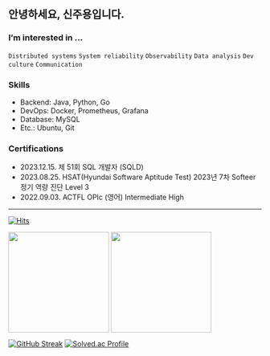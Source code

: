 ## 안녕하세요, 신주용입니다.

### I’m interested in …  

`Distributed systems` `System reliability` `Observability` `Data analysis` `Dev culture` `Communication`

### Skills

- Backend: Java, Python, Go
- DevOps: Docker, Prometheus, Grafana
- Database: MySQL
- Etc.: Ubuntu, Git

### Certifications

- 2023.12.15. 제 51회 SQL 개발자 (SQLD)
- 2023.08.25. HSAT(Hyundai Software Aptitude Test) 2023년 7차 Softeer 정기 역량 진단 Level 3
- 2022.09.03. ACTFL OPIc (영어) Intermediate High

---

<!-- <p align="center">
    <img src="./main_img1.gif" alt="slideshow" />
</p>

### Interests

<p align="center">
    <img src="https://img.shields.io/badge/ApacheHadoop-66CCFF?style=for-the-badge&logo=ApacheHadoop&logoColor=white"/>
    <img src="https://img.shields.io/badge/ApacheKafka-231F20?style=for-the-badge&logo=ApacheKafka&logoColor=white"/>
</p>

<p align="center">
    <img src="https://img.shields.io/badge/Elastic-005571?style=for-the-badge&logo=Elastic&logoColor=white"/>
    <img src="https://img.shields.io/badge/ElasticStack-005571?style=for-the-badge&logo=ElasticStack&logoColor=white"/>
    <img src="https://img.shields.io/badge/Elasticsearch-005571?style=for-the-badge&logo=Elasticsearch&logoColor=white"/>
</p>

<p align="center">
    <img src="https://img.shields.io/badge/Python-3766AB?style=for-the-badge&logo=Python&logoColor=white"/>
    <img src="https://img.shields.io/badge/Jupyter-F37626?style=for-the-badge&logo=Jupyter&logoColor=white"/>
    <img src="https://img.shields.io/badge/Prometheus-E6522C?style=for-the-badge&logo=Prometheus&logoColor=white"/>
    <img src="https://img.shields.io/badge/Grafana-F46800?style=for-the-badge&logo=Grafana&logoColor=white"/>
</p> -->

[![Hits](https://hits.seeyoufarm.com/api/count/incr/badge.svg?url=https%3A%2F%2Fgithub.com%2Fcheesecat47&count_bg=%2379C83D&title_bg=%23555555&icon=&icon_color=%23E7E7E7&title=hits&edge_flat=false)](https://hits.seeyoufarm.com)  

<a href="https://github.com/anuraghazra/github-readme-stats"><img height=200 align="center" src="https://github-readme-stats.vercel.app/api?username=cheesecat47&count_private=true&show_icons=true&theme=transparent" /></a>
<a href="https://github.com/anuraghazra/convoychat"><img height=200 align="center" src="https://github-readme-stats.vercel.app/api/top-langs?username=cheesecat47&count_private=true&show_icons=true&theme=transparent&layout=compact&langs_count=8&card_width=320" /></a>

[![GitHub Streak](https://streak-stats.demolab.com?user=cheesecat47&theme=transparent&date_format=%5BY.%5Dn.j&mode=weekly)](https://git.io/streak-stats)
[![Solved.ac Profile](http://mazassumnida.wtf/api/generate_badge?boj=cheesecat47)](https://solved.ac/cheesecat47)


<!-- https://simpleicons.org/ -->
